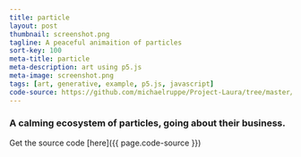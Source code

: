 ```yaml
---
title: particle
layout: post
thumbnail: screenshot.png
tagline: A peaceful animaition of particles
sort-key: 100
meta-title: particle
meta-description: art using p5.js
meta-image: screenshot.png
tags: [art, generative, example, p5.js, javascript]
code-source: https://github.com/michaelruppe/Project-Laura/tree/master/particle
---
```


### A calming ecosystem of particles, going about their business.

<div id="sketch-holder"></div>

Get the source code [here]({{ page.code-source }})

<script src="https://cdnjs.cloudflare.com/ajax/libs/p5.js/0.6.1/p5.min.js"></script>
<script src="https://michaelruppe.github.io/Project-Laura/particle/sketch.js">
